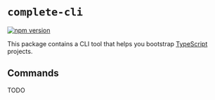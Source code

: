 # `complete-cli`

[![npm version](https://img.shields.io/npm/v/complete-cli.svg)](https://www.npmjs.com/package/complete-cli)

This package contains a CLI tool that helps you bootstrap [TypeScript](https://www.typescriptlang.org/) projects.

## Commands

TODO
